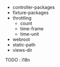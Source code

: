 * controller-packages
* fixture-packages
* throttling
	* count
	* time-frame
	* time-unit
* webroot
* static-path
* views-dir

TODO : i18n